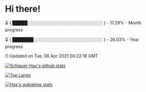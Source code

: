 # Hi there!

⏳ { █████░░░░░░░░░░░░░░░░░░░░░░░░░ } - 17.29% - Month progress

⏳ { ███████░░░░░░░░░░░░░░░░░░░░░░░ } - 26.03% - Year progress

⏰ Updated on Tue, 06 Apr 2021 00:22:16 GMT


[![Schlauer-Hax's github stats](https://github-readme-stats.vercel.app/api?username=Schlauer-Hax&show_icons=true&theme=dark&count_private=true)](https://github.com/Schlauer-Hax)


[![Top Langs](https://github-readme-stats.vercel.app/api/top-langs/?username=Schlauer-Hax&layout=compact&theme=dark)](https://github.com/Schlauer-Hax?tab=repositories)


[![Hax's wakatime stats](https://github-readme-stats.vercel.app/api/wakatime?username=Hax&theme=dark)](https://wakatime.com/@Hax)


